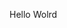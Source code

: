 Hello Wolrd
















































































































































































































































































































































































































































































































































































































































































































































































































































































































































































































































































































































































































































































































































































































































































































































































































































































































































































































































































































































































































































































































































































































































































































































































































































































































































































































































































































































































































































































































































